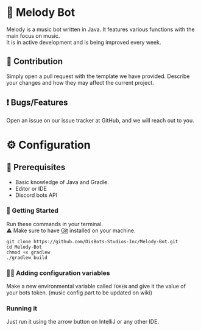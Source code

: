 # 🎵 Melody Bot
Melody is a music bot written in Java. It features various functions with the main focus on music.  
It is in active development and is being improved every week.

## 🙌 Contribution
Simply open a pull request with the template we have provided. Describe your changes and how they may affect the current project.

## ❗ Bugs/Features
Open an issue on our issue tracker at GitHub, and we will reach out to you.

# ⚙ Configuration

## 🤔 Prerequisites 
- Basic knowledge of Java and Gradle.
- Editor or IDE
- Discord bots API

### 🚀 Getting Started
Run these commands in your terminal.  
⚠ Make sure to have [Git](https://git-scm.com/) installed on your machine.
```shell
git clone https://github.com/DisBots-Studios-Inc/Melody-Bot.git
cd Melody-Bot
chmod +x gradlew
./gradlew build
```

### 👩‍💻 Adding configuration variables
Make a new environmental variable called `TOKEN` and give it the value of your bots token. (music config part to be updated on wiki)

### Running it
Just run it using the arrow button on IntelliJ or any other IDE.


